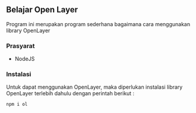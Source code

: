 ## Belajar Open Layer

Program ini merupakan program sederhana bagaimana cara menggunakan library OpenLayer

### Prasyarat

 - NodeJS

### Instalasi

Untuk dapat menggunakan OpenLayer, maka diperlukan instalasi library OpenLayer terlebih dahulu dengan perintah berikut : 

```bash
npm i ol
```
